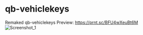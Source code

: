 # qb-vehiclekeys
Remaked qb-vehiclekeys
Preview: https://prnt.sc/BFU4wXeuBt6M
![Screenshot_1](https://user-images.githubusercontent.com/91550251/225894799-ddb89be2-a8ec-4d98-8988-cb43ac0f164f.png)
